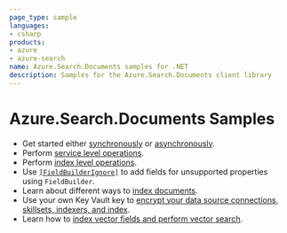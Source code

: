 ```yaml
---
page_type: sample
languages:
- csharp
products:
- azure
- azure-search
name: Azure.Search.Documents samples for .NET
description: Samples for the Azure.Search.Documents client library
---
```


# Azure.Search.Documents Samples

- Get started either [synchronously](https://github.com/Azure/azure-sdk-for-net/blob/main/sdk/search/Azure.Search.Documents/samples/Sample01a_HelloWorld.md) or [asynchronously](https://github.com/Azure/azure-sdk-for-net/blob/main/sdk/search/Azure.Search.Documents/samples/Sample01b_HelloWorldAsync.md).
- Perform [service level operations](https://github.com/Azure/azure-sdk-for-net/blob/main/sdk/search/Azure.Search.Documents/samples/Sample02_Service.md).
- Perform [index level operations](https://github.com/Azure/azure-sdk-for-net/blob/main/sdk/search/Azure.Search.Documents/samples/Sample03_Index.md).
- Use [`[FieldBuilderIgnore]`](https://github.com/Azure/azure-sdk-for-net/blob/main/sdk/search/Azure.Search.Documents/samples/Sample04_FieldBuilderIgnore.md) to add fields for unsupported properties using `FieldBuilder`.
- Learn about different ways to [index documents](https://github.com/Azure/azure-sdk-for-net/blob/main/sdk/search/Azure.Search.Documents/samples/Sample05_IndexingDocuments.md).
- Use your own Key Vault key to [encrypt your data source connections, skillsets, indexers, and index](https://github.com/Azure/azure-sdk-for-net/blob/main/sdk/search/Azure.Search.Documents/samples/Sample06_EncryptedIndex.md).
- Learn how to [index vector fields and perform vector search](https://github.com/Azure/azure-sdk-for-net/blob/main/sdk/search/Azure.Search.Documents/samples/Sample07_VectorSearch.md).
